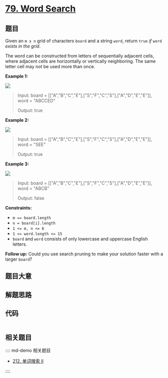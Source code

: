 # [79. Word Search](https://leetcode.com/problems/word-search/)

## 题目

Given an `m x n` grid of characters `board` and a string `word`, return `true`
_if_ `word` _exists in the grid_.

The word can be constructed from letters of sequentially adjacent cells, where
adjacent cells are horizontally or vertically neighboring. The same letter
cell may not be used more than once.



**Example 1:**

![](https://assets.leetcode.com/uploads/2020/11/04/word2.jpg)

> Input: board = [["A","B","C","E"],["S","F","C","S"],["A","D","E","E"]], word = "ABCCED"
> 
> Output: true

**Example 2:**

![](https://assets.leetcode.com/uploads/2020/11/04/word-1.jpg)

> Input: board = [["A","B","C","E"],["S","F","C","S"],["A","D","E","E"]], word = "SEE"
> 
> Output: true

**Example 3:**

![](https://assets.leetcode.com/uploads/2020/10/15/word3.jpg)

> Input: board = [["A","B","C","E"],["S","F","C","S"],["A","D","E","E"]], word = "ABCB"
> 
> Output: false

**Constraints:**

  * `m == board.length`
  * `n = board[i].length`
  * `1 <= m, n <= 6`
  * `1 <= word.length <= 15`
  * `board` and `word` consists of only lowercase and uppercase English letters.



**Follow up:** Could you use search pruning to make your solution faster with
a larger `board`?


## 题目大意

## 解题思路

## 代码

```javascript

```

## 相关题目

:::: md-demo 相关题目
- [212. 单词搜索 II](https://leetcode.com/problems/word-search-ii)

::::
